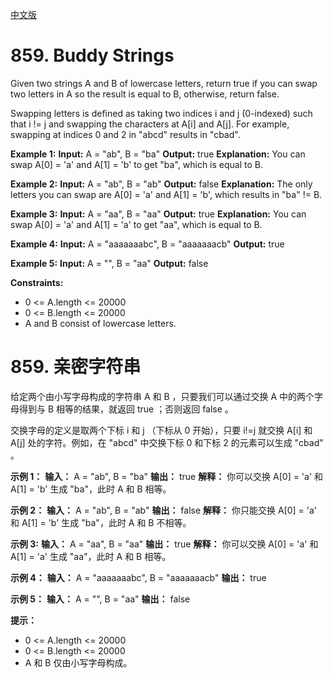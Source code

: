 [中文版](#chinese)
# 859. Buddy Strings
Given two strings A and B of lowercase letters, return true if you can swap two letters in A so the result is equal to B, otherwise, return false.

Swapping letters is defined as taking two indices i and j (0-indexed) such that i != j and swapping the characters at A[i] and A[j]. For example, swapping at indices 0 and 2 in "abcd" results in "cbad".

**Example 1:**
**Input:** A = "ab", B = "ba"
**Output:** true
**Explanation:** You can swap A[0] = 'a' and A[1] = 'b' to get "ba", which is equal to B.

**Example 2:**
**Input:** A = "ab", B = "ab"
**Output:** false
**Explanation:** The only letters you can swap are A[0] = 'a' and A[1] = 'b', which results in "ba" != B.

**Example 3:**
**Input:** A = "aa", B = "aa"
**Output:** true
**Explanation:** You can swap A[0] = 'a' and A[1] = 'a' to get "aa", which is equal to B.

**Example 4:**
**Input:** A = "aaaaaaabc", B = "aaaaaaacb"
**Output:** true

**Example 5:**
**Input:** A = "", B = "aa"
**Output:** false

**Constraints:**

* 0 <= A.length <= 20000
* 0 <= B.length <= 20000
* A and B consist of lowercase letters.

<span id="chinese" ></span>

# 859. 亲密字符串

给定两个由小写字母构成的字符串 A 和 B ，只要我们可以通过交换 A 中的两个字母得到与 B 相等的结果，就返回 true ；否则返回 false 。

交换字母的定义是取两个下标 i 和 j （下标从 0 开始），只要 i!=j 就交换 A[i] 和 A[j] 处的字符。例如，在 "abcd" 中交换下标 0 和下标 2 的元素可以生成 "cbad" 。

**示例 1：**
**输入：** A = "ab", B = "ba"
**输出：** true
**解释：** 你可以交换 A[0] = 'a' 和 A[1] = 'b' 生成 "ba"，此时 A 和 B 相等。

**示例 2：**
**输入：** A = "ab", B = "ab"
**输出：** false
**解释：** 你只能交换 A[0] = 'a' 和 A[1] = 'b' 生成 "ba"，此时 A 和 B 不相等。

**示例 3:**
**输入：** A = "aa", B = "aa"
**输出：** true
**解释：** 你可以交换 A[0] = 'a' 和 A[1] = 'a' 生成 "aa"，此时 A 和 B 相等。

**示例 4：**
**输入：** A = "aaaaaaabc", B = "aaaaaaacb"
**输出：** true

**示例 5：**
**输入：** A = "", B = "aa"
**输出：** false

**提示：**

* 0 <= A.length <= 20000
* 0 <= B.length <= 20000
* A 和 B 仅由小写字母构成。


